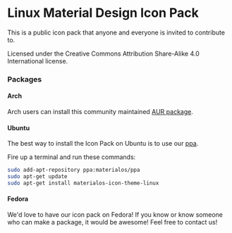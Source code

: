 # Linux Material Design Icon Pack
This is a public icon pack that anyone and everyone is invited to contribute to.

Licensed under the Creative Commons Attribution Share-Alike 4.0 International license.


### Packages

#### Arch
Arch users can install this community maintained [AUR package](https://aur.archlinux.org/packages/materialos-icon-theme-git/).

#### Ubuntu
The best way to install the Icon Pack on Ubuntu is to use our [ppa](https://launchpad.net/~materialos/+archive/ubuntu/ppa).

Fire up a terminal and run these commands:

```bash
sudo add-apt-repository ppa:materialos/ppa
sudo apt-get update
sudo apt-get install materialos-icon-theme-linux
```

#### Fedora
We'd love to have our icon pack on Fedora!
If you know or know someone who can make a package, it would be awesome! Feel free to contact us!
